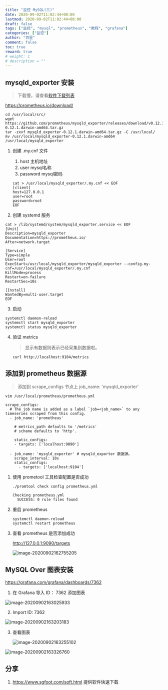 ```yaml
---
title: "监控 MySQL(三)"
date: 2020-09-02T11:02:44+08:00
lastmod: 2020-09-02T11:02:44+08:00
draft: false
tags: ["监控", "mysql", "prometheus", "教程", "grafana"]
categories: ["监控"]
author: "百里"
comment: false
toc: true
reward: true
# weight: 1
# description = ""
---
```




## mysqld_exporter 安装

> 下载慢，请查看[软件下载列表](https://www.sgfoot.com/soft.html)

https://prometheus.io/download/

```shell
cd /usr/local/src/
wget https://github.com/prometheus/mysqld_exporter/releases/download/v0.12.1/mysqld_exporter-0.12.1.darwin-amd64.tar.gz
tar -zxvf mysqld_exporter-0.12.1.darwin-amd64.tar.gz -C /usr/local/
mv /usr/local/mysqld_exporter-0.12.1.darwin-amd64 /usr/local/mysqld_exporter
```

1. 创建 .my.cnf 文件

   1. host 主机地址
   2. user mysql名称
   3. password mysql密码

   ```shell
   cat > /usr/local/mysqld_exporter/.my.cnf << EOF
   [client]
   host=127.0.0.1 
   user=root
   password=root
   EOF
   ```

2. 创建 systemd 服务

```shell
cat > /lib/systemd/system/mysqld_exporter.service << EOF
[Unit]
Description=mysqld_exporter
Documentation=https://prometheus.io/
After=network.target

[Service]
Type=simple
User=root
ExecStart=/usr/local/mysqld_exporter/mysqld_exporter --config.my-cnf=/usr/local/mysqld_exporter/.my.cnf
KillMode=process
Restart=on-failure
RestartSec=10s

[Install]
WantedBy=multi-user.target
EOF
```

3. 启动

```shell
systemctl daemon-reload
systemctl start mysqld_exporter
systemctl status mysqld_exporter
```

4. 验证 metrics

   > 显示有数据则表示已经采集到数据啦。

   ```shell
   curl http://localhost:9104/metrics
   ```

## 添加到 prometheus 数据源

> 添加到 scrape_configs 节点上 job_name: 'mysqld_exporter'

```shell
vim /usr/local/prometheus/prometheus.yml

scrape_configs:
  # The job name is added as a label `job=<job_name>` to any timeseries scraped from this config.
  - job_name: 'prometheus'

    # metrics_path defaults to '/metrics'
    # scheme defaults to 'http'.

    static_configs:
    - targets: ['localhost:9090']

  - job_name: 'mysqld_exporter' # mysqld_exporter 数据源。
    scrape_interval: 10s
    static_configs:
      - targets: ['localhost:9104']
```

1. 使用 prometool 工具检查配置是否成功

   ```shell
   ./promtool check config prometheus.yml
   ```

   ```shell
   Checking prometheus.yml
     SUCCESS: 0 rule files found
   ```
   
2. 重启 prometheus 

   ```shell
   systemctl daemon-reload
   systemctl restart prometheus
   ```

3. 查看 prometheus 是否添加成功

   http://127.0.0.1:9090/targets

   ![image-20200902162755205](http://img.sgfoot.com/b/20200902162756.png?imageslim)

## MySQL Over 图表安装

   https://grafana.com/grafana/dashboards/7362

1. 在 Grafana 导入 ID： 7362 添加图表

![image-20200902163025933](http://img.sgfoot.com/b/20200902163027.png?imageslim)

2. Import ID: 7362

![image-20200902163203183](http://img.sgfoot.com/b/20200902163204.png?imageslim)

3. 查看图表

   ![image-20200902163255102](http://img.sgfoot.com/b/20200902163256.png?imageslim)

![image-20200902163326760](http://img.sgfoot.com/b/20200902163327.png?imageslim)



## 分享

1.  https://www.sgfoot.com/soft.html 提供软件快速下载